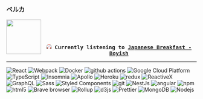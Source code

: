 ### ベルカ
<div align="center">
<kbd>
<a href="https://www.youtube.com/results?search_query=Japanese+Breakfast+Boyish" target="_blank">
    <img align="left" width="92" height="92" src="https:&#x2F;&#x2F;lastfm.freetls.fastly.net&#x2F;i&#x2F;u&#x2F;174s&#x2F;cbf1dee4189770223d517c4e2b4b6d2e.jpg">
</a>
</br></br></br>
<b><p align="center"><img height="14" width="14" src=https:&#x2F;&#x2F;github.com&#x2F;BelkaDev&#x2F;BelkaDev&#x2F;blob&#x2F;master&#x2F;assets&#x2F;listening2.png?raw&#x3D;true> Currently listening to <a href="https://www.youtube.com/results?search_query=Japanese+Breakfast+Boyish" target="_blank">Japanese Breakfast  - Boyish</a> </b></p>
</kbd>
</div>

---

<p>
    <img alt="React" src="https://img.shields.io/badge/-React-45b8d8?style=flat-rounded&logo=react&logoColor=white" />
    <img alt="Webpack" src="https://img.shields.io/badge/-Webpack-8DD6F9?style=flat-rounded&logo=webpack&logoColor=white" /> 
    <img alt="Docker" src="https://img.shields.io/badge/-Docker-46a2f1?style=flat-rounded&logo=docker&logoColor=white" />
    <img alt="github actions" src="https://img.shields.io/badge/-Github_Actions-2088FF?style=flat-rounded&logo=github-actions&logoColor=white" />
    <img alt="Google Cloud Platform" src="https://img.shields.io/badge/-Google_Cloud_Platform-1a73e8?style=flat-rounded&logo=google-cloud&logoColor=white" />
    <img alt="TypeScript" src="https://img.shields.io/badge/-TypeScript-007ACC?style=flat-rounded&logo=typescript&logoColor=white" />
    <img alt="Insomnia" src="https://img.shields.io/badge/-Insomnia-5849BE?style=flat-rounded&logo=insomnia&logoColor=white" />
    <img alt="Apollo" src="https://img.shields.io/badge/-Apollo%20GraphQL-311C87?style=flat-rounded&logo=apollo-graphql&logoColor=white" />
    <img alt="Heroku" src="https://img.shields.io/badge/-Heroku-430098?style=flat-rounded&logo=heroku&logoColor=white" />
    <img alt="redux" src="https://img.shields.io/badge/-Redux-764ABC?style=flat-rounded&logo=redux&logoColor=white" />
    <img alt="ReactiveX" src="https://img.shields.io/badge/-RxJs-B7178C?style=flat-rounded&logo=reactivex&logoColor=white" />
    <img alt="GraphQL" src="https://img.shields.io/badge/-GraphQL-E10098?style=flat-rounded&logo=graphql&logoColor=white" />
    <img alt="Sass" src="https://img.shields.io/badge/-Sass-CC6699?style=flat-rounded&logo=sass&logoColor=white" />
    <img alt="Styled Components" src="https://img.shields.io/badge/-Styled_Components-db7092?style=flat-rounded&logo=styled-components&logoColor=white" />
    <img alt="git" src="https://img.shields.io/badge/-Git-F05032?style=flat-rounded&logo=git&logoColor=white" />
    <img alt="NestJs" src="https://img.shields.io/badge/-NestJs-ea2845?style=flat-rounded&logo=nestjs&logoColor=white" />
    <img alt="angular" src="https://img.shields.io/badge/-Angular-DD0031?style=flat-rounded&logo=angular&logoColor=white" />
    <img alt="npm" src="https://img.shields.io/badge/-NPM-CB3837?style=flat-rounded&logo=npm&logoColor=white" />
    <img alt="html5" src="https://img.shields.io/badge/-HTML5-E34F26?style=flat-rounded&logo=html5&logoColor=white" />
    <img alt="Brave browser" src="https://img.shields.io/badge/-Brave_Browser-FB542B?style=flat-rounded&logo=brave&logoColor=white" />
    <img alt="Rollup" src="https://img.shields.io/badge/-Rollup-EC4A3F?style=flat-rounded&logo=rollup.js&logoColor=white" />
    <img alt="d3js" src="https://img.shields.io/badge/-D3.js-F9A03C?style=flat-rounded&logo=d3.js&logoColor=white" />
    <img alt="Prettier" src="https://img.shields.io/badge/-Prettier-F7B93E?style=flat-rounded&logo=prettier&logoColor=white" />
    <img alt="MongoDB" src="https://img.shields.io/badge/-MongoDB-13aa52?style=flat-rounded&logo=mongodb&logoColor=white" />
    <img alt="Nodejs" src="https://img.shields.io/badge/-Nodejs-43853d?style=flat-rounded&logo=Node.js&logoColor=white" />
  </p>
